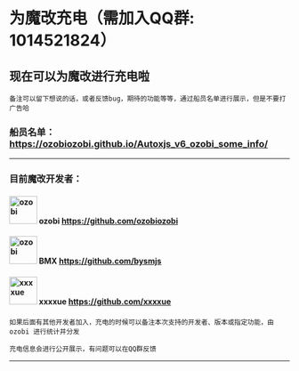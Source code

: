 # 为魔改充电（需加入QQ群: 1014521824）

## 现在可以为魔改进行充电啦

    备注可以留下想说的话，或者反馈bug，期待的功能等等，通过船员名单进行展示，但是不要打广告哈

### 船员名单：<https://ozobiozobi.github.io/Autoxjs_v6_ozobi_some_info/>
---
### 目前魔改开发者：

#### <img src="https://avatars.githubusercontent.com/u/102951380?v=4" alt="ozobi" style="width: 50px; height: auto;"> ozobi <https://github.com/ozobiozobi>
#### <img src="https://avatars.githubusercontent.com/u/140179755?v=4" alt="ozobi" style="width: 50px; height: auto;"> BMX <https://github.com/bysmjs>
#### <img src="https://avatars.githubusercontent.com/u/32764266?v=4" alt="xxxxue" style="width: 50px; height: auto;"> xxxxue https://github.com/xxxxue

    如果后面有其他开发者加入，充电的时候可以备注本次支持的开发者、版本或指定功能，由 ozobi 进行统计并分发

    充电信息会进行公开展示，有问题可以在QQ群反馈
---
